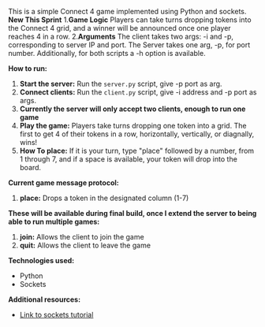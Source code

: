 This is a simple Connect 4 game implemented using Python and sockets.
**New This Sprint**
1.**Game Logic** Players can take turns dropping tokens into the Connect 4 grid, and a winner will be announced once one player reaches 4 in a row.
2.**Arguments** The client takes two args: -i and -p, corresponding to server IP and port. The Server takes one arg, -p, for port number. Additionally, for both scripts a -h option is available.
   
**How to run:**
1. **Start the server:** Run the `server.py` script, give -p port as arg.
2. **Connect clients:** Run the `client.py` script, give -i address and -p port as args.
3. **Currently the server will only accept two clients, enough to run one game**
4. **Play the game:** Players take turns dropping one token into a grid. The first to get 4 of their tokens in a row, horizontally, vertically, or diagnally, wins!
5. **How To place:** If it is your turn, type "place" followed by a number, from 1 through 7, and if a space is available, your token will drop into the board.

**Current game message protocol:**
1. **place:** Drops a token in the designated column (1-7)
   
**These will be available during final build, once I extend the server to being able to run multiple games:**
1. **join:** Allows the client to join the game
2. **quit:** Allows the client to leave the game

**Technologies used:**
* Python
* Sockets

**Additional resources:**
* [Link to sockets tutorial](https://docs.python.org/3/howto/sockets.html)
